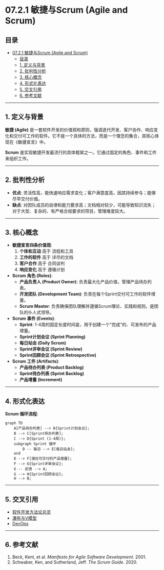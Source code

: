 # 07.2.1 敏捷与Scrum (Agile and Scrum)

## 目录

- [07.2.1 敏捷与Scrum (Agile and Scrum)](#0721-敏捷与scrum-agile-and-scrum)
  - [目录](#目录)
  - [1. 定义与背景](#1-定义与背景)
  - [2. 批判性分析](#2-批判性分析)
  - [3. 核心概念](#3-核心概念)
  - [4. 形式化表达](#4-形式化表达)
  - [5. 交叉引用](#5-交叉引用)
  - [6. 参考文献](#6-参考文献)

---

## 1. 定义与背景

**敏捷 (Agile)** 是一套软件开发的价值观和原则，强调迭代开发、客户协作、响应变化和交付可工作的软件。它不是一个具体的方法，而是一个理念的集合，其核心体现在《敏捷宣言》中。

**Scrum** 是实现敏捷开发最流行的具体框架之一。它通过固定的角色、事件和工件来组织工作。

---

## 2. 批判性分析

- **优点**: 灵活性高，能快速响应需求变化；客户满意度高，因其持续参与；能够尽早交付价值。
- **缺点**: 对团队成员的自律和能力要求高；文档相对较少，可能导致知识流失；对于大型、复杂的、有严格合规要求的项目，管理难度较大。

---

## 3. 核心概念

- **敏捷宣言四条价值观**:
    1. **个体和互动** 高于 流程和工具
    2. **工作的软件** 高于 详尽的文档
    3. **客户合作** 高于 合同谈判
    4. **响应变化** 高于 遵循计划
- **Scrum 角色 (Roles)**:
  - **产品负责人 (Product Owner)**: 负责最大化产品价值，管理产品待办列表。
  - **开发团队 (Development Team)**: 负责在每个Sprint交付可工作的软件增量。
  - **Scrum Master**: 负责确保团队理解并遵循Scrum理论、实践和规则，是团队的仆人式领导。
- **Scrum 事件 (Events)**:
  - **Sprint**: 1-4周的固定长度时间盒，用于创建一个"完成"的、可发布的产品增量。
  - **Sprint计划会议 (Sprint Planning)**
  - **每日站会 (Daily Scrum)**
  - **Sprint评审会议 (Sprint Review)**
  - **Sprint回顾会议 (Sprint Retrospective)**
- **Scrum 工件 (Artifacts)**:
  - **产品待办列表 (Product Backlog)**
  - **Sprint待办列表 (Sprint Backlog)**
  - **产品增量 (Increment)**

---

## 4. 形式化表达

**Scrum 循环流程**:

```mermaid
graph TD
    A[产品待办列表] --> B{Sprint计划会议};
    B --> C[Sprint待办列表];
    C --> D{Sprint (1-4周)};
    subgraph Sprint 循环
        D -- 每日 --> E[每日站会];
    end
    D --> F[潜在可交付的产品增量];
    F --> G{Sprint评审会议};
    G -- 反馈 --> A;
    G --> H{Sprint回顾会议};
    H --> B;
```

---

## 5. 交叉引用

- [软件开发方法论总览](./README.md)
- [瀑布与V模型](./07.2.2_Waterfall_and_V-Model.md)
- [DevOps](./07.2.3_DevOps.md)

---

## 6. 参考文献

1. Beck, Kent, et al. *Manifesto for Agile Software Development*. 2001.
2. Schwaber, Ken, and Sutherland, Jeff. *The Scrum Guide*. 2020.
